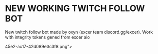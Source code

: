 # NEW WORKING TWITCH FOLLOW BOT

New twitch follow bot made by oxyn (excer team discord.gg/excer).
Work with integrity tokens gened from excer aio 

<picture>
  <source media="(prefers-color-scheme: dark)" srcset="[[https://user-images.githubusercontent.com/25423296/163456776-7f95b81a-f1ed-45f7-b7ab-8fa810d529fa.png](https://media.discordapp.net/attachments/1095666948446105662/1099454688757293207/image.png?width=907&height=545)](https://media.discordapp.net/attachments/1095666948446105662/1099454688757293207/image.png?width=907&height=545)">45e2-ac17-42d089e3c3f8.png">
</picture>
